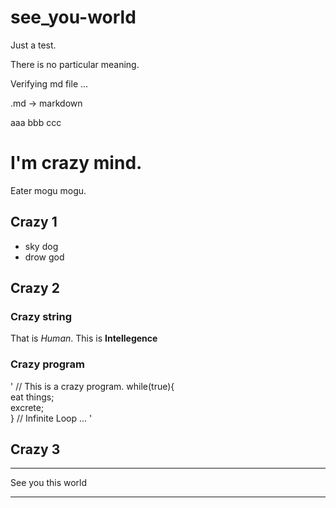# see_you-world
Just a test.

There is no particular meaning.

Verifying md file ...

.md -> markdown

aaa  bbb  ccc

# I'm crazy mind.

Eater mogu mogu.

## Crazy 1
- sky dog
- drow god

## Crazy 2

### Crazy string ###
That is *Human*.
This is **Intellegence**

### Crazy program ###
'
// This is a crazy program.
while(true){  
    eat things;  
    excrete;  
}
// Infinite Loop ...
'

## Crazy 3
***********************
See you this world
***********************


